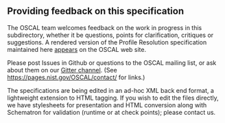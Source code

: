 ## Providing feedback on this specification

The OSCAL team welcomes feedback on the work in progress in this subdirectory, whether it be questions, points for clarification, critiques or suggestions. A rendered version of the Profile Resolution specification maintained here [appears](https://pages.nist.gov/OSCAL/concepts/processing/profile-resolution/) on the OSCAL web site.

Please post Issues in Github or questions to the OSCAL mailing list, or ask about them on our [Gitter channel](https://gitter.im/usnistgov-OSCAL/Lobby). (See https://pages.nist.gov/OSCAL/contact/ for links.)

The specifications are being edited in an ad-hoc XML back end format, a lightweight extension to HTML tagging. If you wish to edit the files directly, we have stylesheets for presentation and HTML conversion along with Schematron for validation (runtime or at check points); please contact us.

